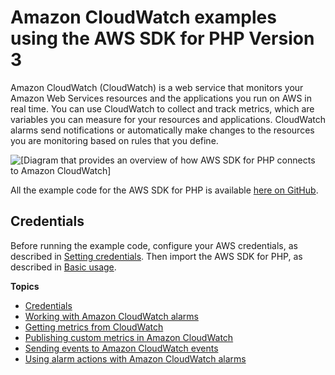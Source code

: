 # Amazon CloudWatch examples using the AWS SDK for PHP Version 3<a name="cw-examples"></a>

Amazon CloudWatch \(CloudWatch\) is a web service that monitors your Amazon Web Services resources and the applications you run on AWS in real time\. You can use CloudWatch to collect and track metrics, which are variables you can measure for your resources and applications\. CloudWatch alarms send notifications or automatically make changes to the resources you are monitoring based on rules that you define\.

![\[Diagram that provides an overview of how AWS SDK for PHP connects to Amazon CloudWatch\]](http://docs.aws.amazon.com/sdk-for-php/v3/developer-guide/images/code-samples-cloudwatch.png)

All the example code for the AWS SDK for PHP is available [here on GitHub](https://github.com/awsdocs/aws-doc-sdk-examples/tree/main/php/example_code)\.

## Credentials<a name="credentials"></a>

Before running the example code, configure your AWS credentials, as described in [Setting credentials](guide_credentials.md)\. Then import the AWS SDK for PHP, as described in [Basic usage](getting-started_basic-usage.md)\.

**Topics**
+ [Credentials](#credentials)
+ [Working with Amazon CloudWatch alarms](cw-examples-work-with-alarms.md)
+ [Getting metrics from CloudWatch](cw-examples-getting-metrics.md)
+ [Publishing custom metrics in Amazon CloudWatch](cw-examples-publishing-custom-metrics.md)
+ [Sending events to Amazon CloudWatch events](cw-examples-sending-events.md)
+ [Using alarm actions with Amazon CloudWatch alarms](cw-examples-using-alarm-actions.md)